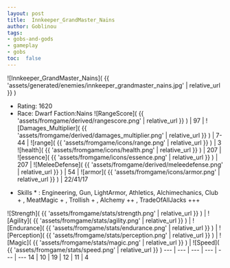 ```yaml
---
layout: post
title:  Innkeeper_GrandMaster_Nains
author: Goblinou
tags:
- gobs-and-gods
- gameplay
- gobs
toc:  false
---
```


![Innkeeper_GrandMaster_Nains]( {{ 'assets/generated/enemies/innkeeper_grandmaster_nains.jpg' | relative_url }} )
- Rating: 1620
- Race: Dwarf  Faction:Nains
![RangeScore]( {{ 'assets/fromgame/derived/rangescore.png' | relative_url }} ) | 97 | ![Damages_Multiplier]( {{ 'assets/fromgame/derived/damages_multiplier.png' | relative_url }} ) | 7-44 | ![range]( {{ 'assets/fromgame/icons/range.png' | relative_url }} ) | 3
![health]( {{ 'assets/fromgame/icons/health.png' | relative_url }} ) | 207 | ![essence]( {{ 'assets/fromgame/icons/essence.png' | relative_url }} ) | 207 | ![MeleeDefense]( {{ 'assets/fromgame/derived/meleedefense.png' | relative_url }} ) | 54 | ![armor]( {{ 'assets/fromgame/icons/armor.png' | relative_url }} ) | 22/41/17
* Skills * : Engineering, Gun, LightArmor, Athletics, Alchimechanics, Club + , MeatMagic + , Trollish + , Alchemy ++ , TradeOfAllJacks +++ 

![Strength]( {{ 'assets/fromgame/stats/strength.png' | relative_url }} ) | ![Agility]( {{ 'assets/fromgame/stats/agility.png' | relative_url }} ) | ![Endurance]( {{ 'assets/fromgame/stats/endurance.png' | relative_url }} ) | ![Perception]( {{ 'assets/fromgame/stats/perception.png' | relative_url }} ) | ![Magic]( {{ 'assets/fromgame/stats/magic.png' | relative_url }} ) | ![Speed]( {{ 'assets/fromgame/stats/speed.png' | relative_url }} )
--- | --- | --- | --- | --- | ---
14 | 10 | 19 | 12 | 11 | 4
